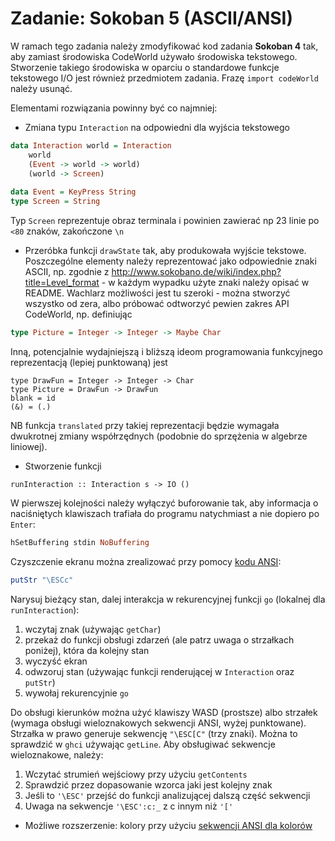 # Zadanie: Sokoban 5 (ASCII/ANSI)

W ramach tego zadania należy zmodyfikować kod zadania **Sokoban 4** tak, aby zamiast środowiska CodeWorld używało środowiska tekstowego.
Stworzenie takiego środowiska w oparciu o standardowe funkcje tekstowego I/O jest również przedmiotem zadania.
Frazę `import codeWorld` należy usunąć.

Elementami rozwiązania powinny być co najmniej:

* Zmiana typu `Interaction` na odpowiedni dla wyjścia tekstowego
```haskell
data Interaction world = Interaction
    world
    (Event -> world -> world)
    (world -> Screen)
    
data Event = KeyPress String
type Screen = String
```
Typ `Screen` reprezentuje obraz terminala i powinien zawierać np 23 linie po `<80` znaków, zakończone `\n`

* Przeróbka funkcji `drawState` tak, aby produkowała wyjście tekstowe. Poszczególne elementy należy reprezentować jako odpowiednie znaki ASCII, 
np. zgodnie z http://www.sokobano.de/wiki/index.php?title=Level_format - w każdym wypadku użyte znaki należy opisać w README.
Wachlarz możliwości jest tu szeroki - można stworzyć wszystko od zera, albo próbować odtworzyć pewien zakres API CodeWorld, np. definiując

```haskell
type Picture = Integer -> Integer -> Maybe Char
```

Inną, potencjalnie wydajniejszą i bliższą ideom programowania funkcyjnego reprezentacją (lepiej punktowaną) jest

```
type DrawFun = Integer -> Integer -> Char
type Picture = DrawFun -> DrawFun
blank = id
(&) = (.)
```

NB funkcja `translated` przy takiej reprezentacji będzie wymagała dwukrotnej zmiany współrzędnych (podobnie do sprzężenia w algebrze liniowej).

* Stworzenie funkcji 

```
runInteraction :: Interaction s -> IO ()
```
W pierwszej kolejności należy wyłączyć buforowanie tak, aby informacja o naciśniętych klawiszach trafiała do programu natychmiast 
a nie dopiero po `Enter`:

```haskell
hSetBuffering stdin NoBuffering
```

Czyszczenie ekranu można zrealizować przy pomocy [kodu ANSI](https://en.wikipedia.org/wiki/ANSI_escape_code):
```haskell
putStr "\ESCc"
```

Narysuj bieżący stan, dalej interakcja w rekurencyjnej funkcji `go` (lokalnej dla `runInteraction`):
1. wczytaj znak (używając `getChar`)
2. przekaż do funkcji obsługi zdarzeń (ale patrz uwaga o strzałkach poniżej), która da kolejny stan
3. wyczyść ekran
4. odwzoruj stan (używając funkcji renderującej w `Interaction` oraz `putStr`)
5. wywołaj rekurencyjnie `go`
    
Do obsługi kierunków można użyć klawiszy WASD (prostsze) albo strzałek (wymaga obsługi wieloznakowych sekwencji ANSI, wyżej punktowane).
Strzałka w prawo generuje sekwencję `"\ESC[C"` (trzy znaki). Można to sprawdzić w `ghci` używając `getLine`.
Aby obsługiwać sekwencje wieloznakowe, należy:
1. Wczytać strumień wejściowy przy użyciu `getContents`
2. Sprawdzić przez dopasowanie wzorca jaki jest kolejny znak
3. Jeśli to `'\ESC'` przejść do funkcji analizującej dalszą część sekwencji
4. Uwaga na sekwencje `'\ESC':c:_` z c innym niż `'['`

* Możliwe rozszerzenie: kolory przy użyciu [sekwencji ANSI dla kolorów](https://en.wikipedia.org/wiki/ANSI_escape_code#Colors)

